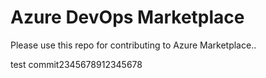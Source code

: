 # Azure DevOps Marketplace

Please use this repo for contributing to Azure Marketplace..

test commit2345678912345678
